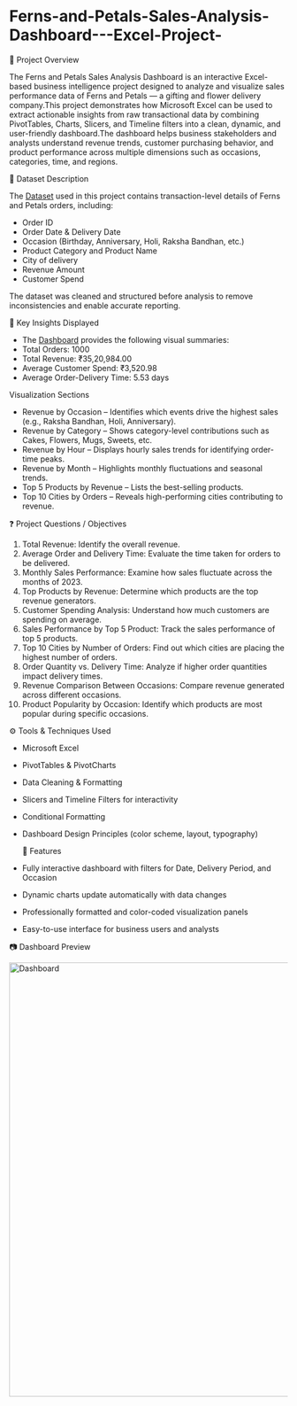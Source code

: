 # Ferns-and-Petals-Sales-Analysis-Dashboard---Excel-Project-

📘 Project Overview

The Ferns and Petals Sales Analysis Dashboard is an interactive Excel-based business intelligence project designed to analyze and visualize sales performance data of Ferns and Petals — a gifting and flower delivery company.This project demonstrates how Microsoft Excel can be used to extract actionable insights from raw transactional data by combining PivotTables, Charts, Slicers, and Timeline filters into a clean, dynamic, and user-friendly dashboard.The dashboard helps business stakeholders and analysts understand revenue trends, customer purchasing behavior, and product performance across multiple dimensions such as occasions, categories, time, and regions.

🧾 Dataset Description

The <a href="https://github.com/shubhamydv10/Ferns-and-Petals-Sales-Analysis-Dashboard---Excel-Project-/tree/main/Dataset">Dataset</a> used in this project contains transaction-level details of Ferns and Petals orders, including:
- Order ID
- Order Date & Delivery Date
- Occasion (Birthday, Anniversary, Holi, Raksha Bandhan, etc.)
- Product Category and Product Name
- City of delivery
- Revenue Amount
- Customer Spend

The dataset was cleaned and structured before analysis to remove inconsistencies and enable accurate reporting.

🧠 Key Insights Displayed

- The <a href="https://github.com/shubhamydv10/Ferns-and-Petals-Sales-Analysis-Dashboard---Excel-Project-/blob/main/Dashboard.png">Dashboard</a> provides the  following visual summaries:
- Total Orders: 1000
- Total Revenue: ₹35,20,984.00
- Average Customer Spend: ₹3,520.98
- Average Order-Delivery Time: 5.53 days

Visualization Sections

- Revenue by Occasion – Identifies which events drive the highest sales (e.g., Raksha Bandhan, Holi, Anniversary).
- Revenue by Category – Shows category-level contributions such as Cakes, Flowers, Mugs, Sweets, etc.
- Revenue by Hour – Displays hourly sales trends for identifying order-time peaks.
- Revenue by Month – Highlights monthly fluctuations and seasonal trends.
- Top 5 Products by Revenue – Lists the best-selling products.
- Top 10 Cities by Orders – Reveals high-performing cities contributing to revenue.

❓ Project Questions / Objectives

 1. Total Revenue: Identify the overall revenue.
 2. Average Order and Delivery Time: Evaluate the time taken for orders to be delivered.
 3. Monthly Sales Performance: Examine how sales fluctuate across the months of 2023.
 4. Top Products by Revenue: Determine which products are the top revenue generators.
 5. Customer Spending Analysis: Understand how much customers are spending on average.
 6. Sales Performance by Top 5 Product: Track the sales performance of top 5 products.
 7. Top 10 Cities by Number of Orders: Find out which cities are placing the highest number of orders.
 8. Order Quantity vs. Delivery Time: Analyze if higher order quantities impact delivery times.
 9. Revenue Comparison Between Occasions: Compare revenue generated across different occasions.
 10. Product Popularity by Occasion: Identify which products are most popular during specific occasions.

⚙️ Tools & Techniques Used

- Microsoft Excel
- PivotTables & PivotCharts
- Data Cleaning & Formatting
- Slicers and Timeline Filters for interactivity
- Conditional Formatting
- Dashboard Design Principles (color scheme, layout, typography)

  🚀 Features
  
- Fully interactive dashboard with filters for Date, Delivery Period, and Occasion
- Dynamic charts update automatically with data changes
- Professionally formatted and color-coded visualization panels
- Easy-to-use interface for business users and analysts

📷 Dashboard Preview

<img width="1692" height="784" alt="Dashboard" src="https://github.com/user-attachments/assets/985e28a7-33a0-4c51-b590-1e8fcbf5e4a5" />


